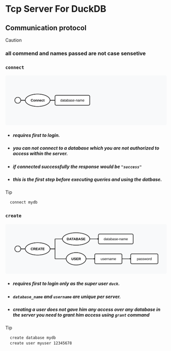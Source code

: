 # Tcp Server For DuckDB

## Communication protocol
> [!Caution]
>  ### **all commend and names passed are not case sensetive**

### `connect`
<img src="image/connect.svg">

- ##### requires first to login.
- ##### you can not connect to a database which you are not authorized to access within the server.
- ##### if connected successfully the response would be `"success"`
- ##### this is the first step before executing queries and using the datbase.
> [!TIP]
> ```bash
>   connect mydb
> ```

### `create`
<img src="image/create.svg">

- ##### requires first to login only as the super user `duck`.
- ##### `database_name` and `username` are unique per server.
- ##### creating a user does not gave him any access over any database in the server you need to grant him access using `grant` command
> [!TIP]
> ```bash
>   create database mydb
>   create user myuser 12345678
> ```